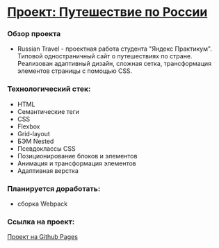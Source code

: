 # [Проект: Путешествие по России](https://metelka2015.github.io/russian-travel/)

### Обзор проекта
* Russian Travel - проектная работа студента "Яндекс Практикум". Типовой одностраничный сайт о путешествиях по стране. Реализован адаптивный дизайн, сложная сетка, трансформация элементов страницы с помощью CSS.

### Технологический стек:
* HTML
* Семантические теги
* СSS
* Flexbox
* Grid-layout
* БЭМ Nested
* Псевдоклассы CSS
* Позиционирование блоков и элементов
* Анимация и трансформация элементов
* Адаптивная верстка

### Планируется доработать:
* сборка Webpack

### Ссылка на проект: 
[Проект на Github Pages](https://metelka2015.github.io/russian-travel/)
